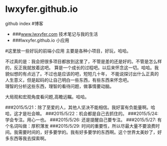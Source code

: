 # lwxyfer.github.io
github index
#博客
- ###www.lwxyfer.com  技术笔记与我的生活
- ###lwxyfer.github.io  小应用

#这里放一些好玩的前端小应用
主要是各种小项目，好玩，哈哈。

不过真的是：我会把很多项目都放到这里了，不管是差的还是好的。不管是怎么样的，反正我就放着这吧。
算是一个成长的过程吧。以后来怀念这一切。哈哈。我貌似想的有点远了。不过也是应该的吧，短短几十年，
不能说探讨出什么正真的人生意义，但是起码的让自己明白一些东西，有些东西来怀念吧。
<br>
理智的分析这些东西，理智的看待问题，做事情要动脑。

大局观和宏观角度看问题,高瞻远瞩。哈哈。

###2015/5/21：除了至爱的人，其他人坚决不能相信。我好富有负能量啊。哈哈，这才是社会嘛。
###2015/5/22：机会都是自己去抓住的。
###2015/5/24: 学会专注。用心一也。
###2015/5/26: 还是提醒自己要专注。
###2015/5/27: 有个名词叫做：厚积薄发
###2015/5/29: 时间的重要性，所以尽最大量不要浪费时间。我需要时间的，好多要学的。我有好多要学的东西啊。这个世界太美妙了，好多东西等我去探索啊。
